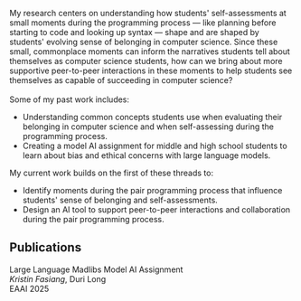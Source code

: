 <p>
My research centers on understanding how students' self-assessments at small moments during the programming process &mdash; like planning before starting to code and looking up syntax &mdash; shape and are shaped by students' evolving sense of belonging in computer science. Since these small, commonplace moments can inform the narratives students tell about themselves as computer science students, how can we bring about more supportive peer-to-peer interactions in these moments to help students see themselves as capable of succeeding in computer science?  
<br><br>
Some of my past work includes:<br>
<ul>  
    <li>Understanding common concepts students use when evaluating their belonging in computer science and when self-assessing during the programming process.</li> 
    <li>Creating a model AI assignment for middle and high school students to learn about bias and ethical concerns with large language models.</li>
</ul>
My current work builds on the first of these threads to:<br>
<ul>
    <li>Identify moments during the pair programming process that influence students' sense of belonging and self-assessments.</li> 
    <li>Design an AI tool to support peer-to-peer interactions and collaboration during the pair programming process.</li>
</ul>
<h2>Publications</h2>  
Large Language Madlibs Model AI Assignment<br>  
<i>Kristin Fasiang</i>, Duri Long<br>
EAAI 2025
